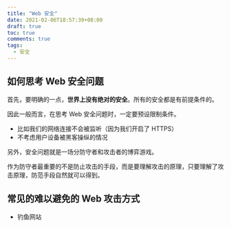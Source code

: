 ```yaml
---
title: "Web 安全"
date: 2021-02-06T18:57:39+08:00
draft: true
toc: true
comments: true
tags:
  - 安全
---
```


## 如何思考 Web 安全问题

首先，要明确的一点，**世界上没有绝对的安全**。所有的安全都是有前提条件的。

因此一般而言，在思考 Web 安全问题时，一定要预设限制条件。

* 比如我们的网络连接不会被监听（因为我们开启了 HTTPS）
* 不考虑用户设备被黑客操纵的情况

另外，安全问题就是一场分防守者和攻击者的博弈游戏。

作为防守者最重要的不是防止攻击的手段，而是要理解攻击的原理，只要理解了攻击原理，防范手段自然就可以得到。

## 常见的难以避免的 Web 攻击方式

* 钓鱼网站

